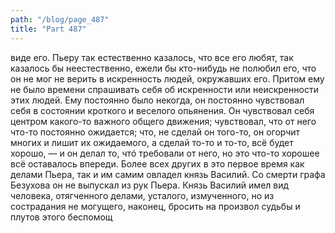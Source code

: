 ```yaml
---
path: "/blog/page_487"
title: "Part 487"
---
```


виде его.
Пьеру так естественно казалось, что все его любят, так казалось бы неестественно, ежели бы кто-нибудь не полюбил его, что он не мог не верить в искренность людей, окружавших его. Притом ему не было времени спрашивать себя об искренности или неискренности этих людей. Ему постоянно было некогда, он постоянно чувствовал себя в состоянии кроткого и веселого опьянения. Он чувствовал себя центром какого-то важного общего движения; чувствовал, что от него что-то постоянно ожидается; что, не сделай он того-то, он огорчит многих и лишит их ожидаемого, а сделай то-то и то-то, всё будет хорошо, — и он делал то, чтó требовали от него, но это что-то хорошее всё оставалось впереди.
Более всех других в это первое время как делами Пьера, так и им самим овладел князь Василий. Со смерти графа Безухова он не выпускал из рук Пьера. Князь Василий имел вид человека, отягченного делами, усталого, измученного, но из сострадания не могущего, наконец, бросить на произвол судьбы и плутов этого беспомощ

